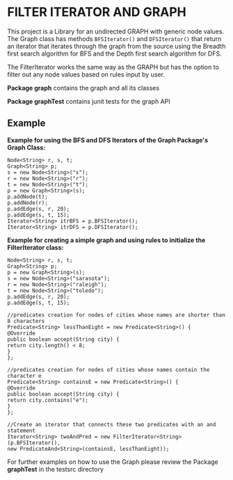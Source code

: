 FILTER ITERATOR AND GRAPH 
===

This project is a Library for an undirected GRAPH with generic node values.
The Graph class has methods `BFSIterator()` and `DFSIterator()` that return an iterator that iterates through the graph from the source using the Breadth first search algorithm for BFS and the Depth first search algorithm for DFS.

The FilterIterator works the same way as the GRAPH but has the option to filter out any node values based on rules input by user.


**Package graph** contains the graph and all its classes 

**Package graphTest** contains junit tests for the graph API

Example
---
 

**Example for using the BFS and DFS Iterators of the Graph Package's Graph Class:**
```
Node<String> r, s, t;
Graph<String> p;
s = new Node<String>("s");
r = new Node<String>("r");
t = new Node<String>("t");
p = new Graph<String>(s);
p.addNode(t);
p.addNode(r);
p.addEdge(s, r, 20);
p.addEdge(s, t, 15);
Iterator<String> itrBFS = p.BFSIterator();
Iterator<String> itrDFS = p.DFSIterator();
`````

**Example for creating a simple graph and using rules to initialize the FilterIterator class:**
```
Node<String> r, s, t;
Graph<String> p;
p = new Graph<String>(s);
s = new Node<String>("sarasota");
r = new Node<String>("raleigh");
t = new Node<String>("toledo");
p.addEdge(s, r, 20);
p.addEdge(s, t, 15);

//predicates creation for nodes of cities whose names are shorter than 8 characters 
Predicate<String> lessThanEight = new Predicate<String>() {
@Override
public boolean accept(String city) {
return city.length() < 8;
}
};

//predicates creation for nodes of cities whose names contain the character e 
Predicate<String> containsE = new Predicate<String>() {
@Override
public boolean accept(String city) {
return city.contains("e");
}
};

//Create an iterator that connects these two predicates with an and statement
Iterator<String> twoAndPred = new FilterIterator<String>(p.BFSIterator(),
new PredicateAnd<String>(containsE, lessThanEight));
``````

For further examples on how to use the Graph please review the Package **graphTest**  in the testsrc directory
